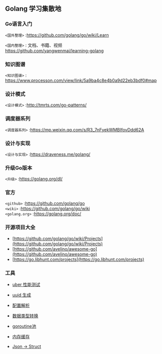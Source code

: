 

## Golang 学习集散地

### Go语言入门
`<国外整理>` :<https://github.com/golang/go/wiki/Learn>

`<国内整理>` :
文档、书籍、视频<br>
<https://github.com/yangwenmai/learning-golang> 

### 知识图谱
`<知识图谱>` : <https://www.processon.com/view/link/5a9ba4c8e4b0a9d22eb3bdf0#map>


### 设计模式
`<设计模式>` :<http://tmrts.com/go-patterns/>


### 调度器系列
`<调度器系列>` :<https://mp.weixin.qq.com/s/R3_7nFyekWMBIfovDdd62A>



### 设计与实现
`<设计与实现>` :<https://draveness.me/golang/>


### 升级Go版本
`<升级>` :<https://golang.org/dl/> 




### 官方
`<github>` :<https://github.com/golang/go> <br>
`<wiki>` :<https://github.com/golang/go/wiki> <br>
`<golang.org>` :<https://golang.org/doc/> <br>




### 开源项目大全
* [https://github.com/golang/go/wiki/Projects](https://github.com/golang/go/wiki/Projects)
* [https://github.com/avelino/awesome-go](https://github.com/avelino/awesome-go)
* [https://go.libhunt.com/projects](https://go.libhunt.com/projects)


### 工具


* [uber 性能测试](https://github.com/uber-archive/go-torch)

* [uuid 生成](https://github.com/satori/go.uuid)

* [配置解析](https://github.com/spf13/viper)

* [数据类型转换](https://github.com/spf13/cast)

* [goroutine池](https://github.com/panjf2000/ants)

* [内存缓存](github.com/bluele/gcache)

* [Json -> Struct](http://json2struct.mervine.net)














































